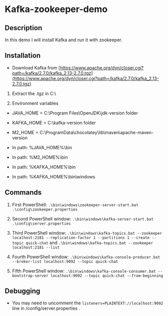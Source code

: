 # Kafka-zookeeper-demo

## Description

In this demo I will install Kafka and run it with zookeeper. 

## Installation

- Download Kafka from [https://www.apache.org/dyn/closer.cgi?path=/kafka/2.7.0/kafka_2.13-2.7.0.tgz](https://www.apache.org/dyn/closer.cgi?path=/kafka/2.7.0/kafka_2.13-2.7.0.tgz)

1. Extract the .tgz in C:\ 

1. Environment variables
- JAVA_HOME = C:\Program Files\OpenJDK\jdk-version folder
- KAFKA_HOME = C:\kafka-version folder
- M2_HOME = C:\ProgramData\chocolatey\lib\maven\apache-maven-version

- In path: %JAVA_HOME%\bin
- In path: %M2_HOME%\bin
- In path: %KAFKA_HOME%\bin
- In path: %KAFKA_HOME%\bin\windows

## Commands 

1. First PowerShell:  ``` .\bin\windows\zookeeper-server-start.bat .\config\zookeeper.properties ```

1. Second PowerShell window: ``` .\bin\windows\kafka-server-start.bat .\config\server.properties ```

1. Third PowerShell window: ``` .\bin\windows\kafka-topics.bat --zookeeper localhost:2181 --replication-factor 1 --partitions 1 --create --topic quick-chat ``` and ``` .\bin\windows\kafka-topics.bat --zookeeper localhost:2181 --list ```

1. Fourth PowerShell window: ``` .\bin\windows\kafka-console-producer.bat --broker-list localhost:9092 --topic quick-chat ```

1. Fifth PowerShell window: ``` .\bin\windows\kafka-console-consumer.bat --bootstrap-server localhost:9092 --topic quick-chat --from-beginning ```


## Debugging

- You may need to uncomment the ``` listeners=PLAINTEXT://localhost:9092 ```  line in /config/server.properties .  

 